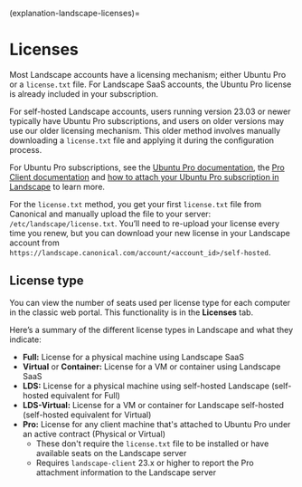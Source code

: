 (explanation-landscape-licenses)=
# Licenses

Most Landscape accounts have a licensing mechanism; either Ubuntu Pro or a `license.txt` file. For Landscape SaaS accounts, the Ubuntu Pro license is already included in your subscription.

For self-hosted Landscape accounts, users running version 23.03 or newer typically have Ubuntu Pro subscriptions, and users on older versions may use our older licensing mechanism. This older method involves manually downloading a `license.txt` file and applying it during the configuration process.

For Ubuntu Pro subscriptions, see the [Ubuntu Pro documentation](https://documentation.ubuntu.com/pro/), the [Pro Client documentation](https://canonical-ubuntu-pro-client.readthedocs-hosted.com/en/latest/) and [how to attach your Ubuntu Pro subscription in Landscape](https://ubuntu.com/landscape/docs/attach-ubuntu-pro) to learn more.

For the `license.txt` method, you get your first `license.txt` file from Canonical and manually upload the file to your server: `/etc/landscape/license.txt`. You’ll need to re-upload your license every time you renew, but you can download your new license in your Landscape account from `https://landscape.canonical.com/account/<account_id>/self-hosted`.

## License type

You can view the number of seats used per license type for each computer in the classic web portal. This functionality is in the **Licenses** tab.

Here’s a summary of the different license types in Landscape and what they indicate:

- **Full:** License for a physical machine using Landscape SaaS
- **Virtual** or **Container:** License for a VM or container using Landscape SaaS
- **LDS:** License for a physical machine using self-hosted Landscape (self-hosted equivalent for Full)
- **LDS-Virtual:** License for a VM or container for Landscape self-hosted (self-hosted equivalent for Virtual)
- **Pro:** License for any client machine that's attached to Ubuntu Pro under an active contract (Physical or Virtual)
    * These don't require the `license.txt` file to be installed or have available seats on the Landscape server
    * Requires `landscape-client` 23.x or higher to report the Pro attachment information to the Landscape server

